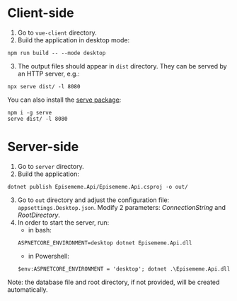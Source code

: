 # Client-side
1. Go to `vue-client` directory.
2. Build the application in desktop mode:
```
npm run build -- --mode desktop
```
3. The output files should appear in `dist` directory. They can be served by an HTTP server, e.g.:
```
npx serve dist/ -l 8080
```
You can also install the [serve package](https://www.npmjs.com/package/serve):
```
npm i -g serve
serve dist/ -l 8080
```

# Server-side
1. Go to `server` directory.
2. Build the application:
```
dotnet publish Episememe.Api/Episememe.Api.csproj -o out/
```
3. Go to `out` directory and adjust the configuration file: `appsettings.Desktop.json`. Modify 2 parameters: *ConnectionString* and *RootDirectory*.
4. In order to start the server, run:
    - in bash:
    ```
    ASPNETCORE_ENVIRONMENT=desktop dotnet Episememe.Api.dll
    ```
    - in Powershell:
    ```
    $env:ASPNETCORE_ENVIRONMENT = 'desktop'; dotnet .\Episememe.Api.dll
    ```
Note: the database file and root directory, if not provided, will be created automatically.
